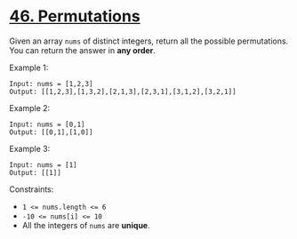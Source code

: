 # [46. Permutations](https://leetcode.com/problems/permutations/)

Given an array `nums` of distinct integers, return all the possible permutations. You can return the answer in **any order**.


Example 1:
```
Input: nums = [1,2,3]
Output: [[1,2,3],[1,3,2],[2,1,3],[2,3,1],[3,1,2],[3,2,1]]
```
Example 2:
```
Input: nums = [0,1]
Output: [[0,1],[1,0]]
```
Example 3:
```
Input: nums = [1]
Output: [[1]]
```


Constraints:
* `1 <= nums.length <= 6`
* `-10 <= nums[i] <= 10`
* All the integers of `nums` are **unique**.

